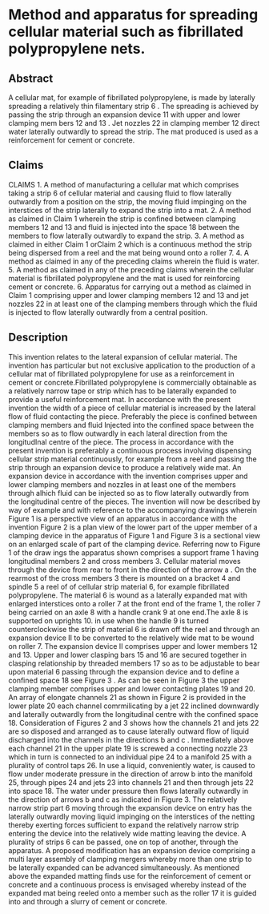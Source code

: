 # Method and apparatus for spreading cellular material such as fibrillated polypropylene nets.

## Abstract
A cellular mat, for example of fibrillated polypropylene, is made by laterally spreading a relatively thin filamentary strip 6 . The spreading is achieved by passing the strip through an expansion device 11 with upper and lower clamping mem bers 12 and 13 . Jet nozzles 22 in clamping member 12 direct water laterally outwardly to spread the strip. The mat produced is used as a reinforcement for cement or concrete.

## Claims
CLAIMS 1. A method of manufacturing a cellular mat which comprises taking a strip 6 of cellular material and causing fluid to flow laterally outwardly from a position on the strip, the moving fluid impinging on the interstices of the strip laterally to expand the strip into a mat. 2. A method as claimed in Claim 1 wherein the strip is confined between clamping members 12 and 13 and fluid is injected into the space 18 between the members to flow laterally outwardly to expand the strip. 3. A method as claimed in either Claim 1 orClaim 2 which is a continuous method the strip being dispersed from a reel and the mat being wound onto a roller 7. 4. A method as claimed in any of the preceding claims wherein the fluid is water. 5. A method as claimed in any of the preceding claims wherein the cellular material is fibrillated polypropylene and the mat is used for reinforcing cement or concrete. 6. Apparatus for carrying out a method as claimed in Claim 1 comprising upper and lower clamping members 12 and 13 and jet nozzles 22 in at least one of the clamping members through which the fluid is injected to flow laterally outwardly from a central position.

## Description
This invention relates to the lateral expansion of cellular material. The invention has particular but not exclusive application to the production of a cellular mat of fibrillated polypropylene for use as a reinforcement in cement or concrete.Fibrillated polypropylene is commercially obtainable as a relatively narrow tape or strip which has to be laterally expanded to provide a useful reinforcement mat. In accordance with the present invention the width of a piece of cellular material is increased by the lateral flow of fluid contacting the piece. Preferably the piece is confined between clamping members and fluid Injected into the confined space between the members so as to flow outwardly in each lateral direction from the longitudInal centre of the piece. The process in accordance with the present invention is preferably a continuous process involving dispensing cellular strip material continuously, for example from a reel and passing the strip through an expansion device to produce a relatively wide mat. An expansion device in accordance with the invention comprises upper and lower clamping members and nozzles in at least one of the members through alhich fluid can be injected so as to flow laterally outwardly from the longitudinal centre of the pieces. The invention will now be described by way of example and with reference to the accompanying drawings wherein Figure 1 is a perspective view of an apparatus in accordance with the invention Figure 2 is a plan view of the lower part of the upper member of a clamping device in the apparatus of Figure 1 and Figure 3 is a sectional view on an enlarged scale of part of the clamping device. Referring now to Figure 1 of the draw ings the apparatus shown comprises a support frame 1 having longitudinal members 2 and cross members 3. Cellular material moves through the device from rear to front in the direction of the arrow a . On the rearmost of the cross members 3 there is mounted on a bracket 4 and spindle 5 a reel of of cellular strip material 6, for example fibrillated polypropylene. The material 6 is wound as a laterally expanded mat with enlarged interstices onto a roller 7 at the front end of the frame 1, the roller 7 being carried on an axle 8 with a handle crank 9 at one end.The axle 8 is supported on uprights 10. in use when the handle 9 is turned counterclockwise the strip of material 6 is drawn off the reel and through an expansion device II to be converted to the relatively wide mat to be wound on roller 7. The expansion device II comprises upper and lower members 12 and 13. Upper and lower clasping bars 15 and 16 are secured together in clasping relationship by threaded members 17 so as to be adjustable to bear upon material 6 passing through the expansion device and to define a confined space 18 see Figure 3 . As can be seen in Figure 3 the upper clamping member comprises upper and lower contacting plates 19 and 20. An array of elongate channels 21 as shown in Figure 2 is provided in the lower plate 20 each channel comrmilicating by a jet 22 inclined downwardly and laterally outwardly from the longitudinal centre with the confined space 18. Consideration of Figures 2 and 3 shows how the channels 21 and jets 22 are so disposed and arranged as to cause laterally outward flow of liquid discharged into the channels in the directions b and c . Immediately above each channel 21 in the upper plate 19 is screwed a connecting nozzle 23 which in turn is connected to an individual pipe 24 to a manifold 25 with a plurality of control taps 26. In use a liquid, conveniently water, is caused to flow under moderate pressure in the direction of arrow b into the manifold 25, through pipes 24 and jets 23 into channels 21 and then through jets 22 into space 18. The water under pressure then flows laterally outwardly in the direction of arrows b and c as indicated in Figure 3. The relatively narrow strip part 6 moving through the expansion device on entry has the laterally outwardly moving liquid impinging on the interstices of the netting thereby exerting forces sufficient to expand the relatively narrow strip entering the device into the relatively wide matting leaving the device. A plurality of strips 6 can be passed, one on top of another, through the apparatus. A proposed modification has an expansion device comprising a multi layer assembly of clamping mergers whereby more than one strip to be laterally expanded can be advanced simultaneously. As mentioned above the expanded matting finds use for the reinforcement of cement or concrete and a continuous process is envisaged whereby instead of the expanded mat being reeled onto a member such as the roller 17 it is guided into and through a slurry of cement or concrete.